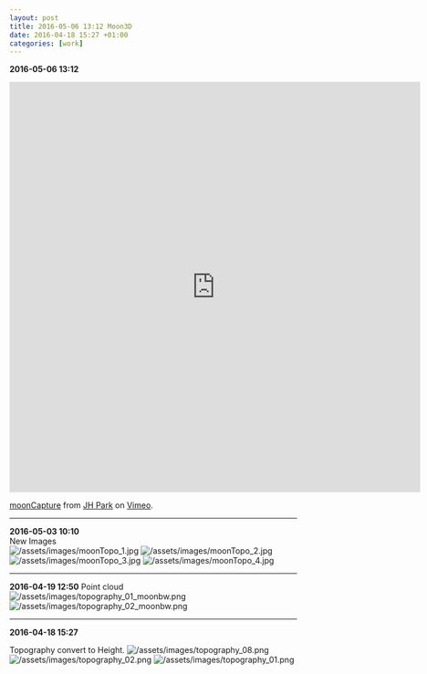 ```yaml
---
layout: post
title: 2016-05-06 13:12 Moon3D
date: 2016-04-18 15:27 +01:00
categories: [work]
---
```

**2016-05-06 13:12**    
<iframe src="https://player.vimeo.com/video/165558410" width="720" height="720" frameborder="0" webkitallowfullscreen mozallowfullscreen allowfullscreen></iframe>
<p><a href="https://vimeo.com/165558410">moonCapture</a> from <a href="https://vimeo.com/jeonghopark">JH Park</a> on <a href="https://vimeo.com">Vimeo</a>.</p>

---
**2016-05-03 10:10**   
New Images    
![/assets/images/moonTopo_1.jpg](/assets/images/moonTopo_1.jpg)
![/assets/images/moonTopo_2.jpg](/assets/images/moonTopo_2.jpg)
![/assets/images/moonTopo_3.jpg](/assets/images/moonTopo_3.jpg)
![/assets/images/moonTopo_4.jpg](/assets/images/moonTopo_4.jpg)

---
**2016-04-19 12:50**
Point cloud
![/assets/images/topography_01_moonbw.png](/assets/images/topography_01_moonbw.png)
![/assets/images/topography_02_moonbw.png](/assets/images/topography_02_moonbw.png)

---


**2016-04-18 15:27**

Topography convert to Height.
![/assets/images/topography_08.png](/assets/images/topography_08.png)
![/assets/images/topography_02.png](/assets/images/topography_02.png)
![/assets/images/topography_01.png](/assets/images/topography_01.png)
